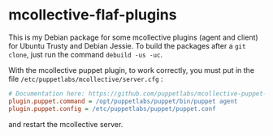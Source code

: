 # mcollective-flaf-plugins

This is my Debian package for some mcollective plugins
(agent and client) for Ubuntu Trusty and Debian Jessie.
To build the packages after a `git clone`, just run
the command `debuild -us -uc`.

With the mcollective puppet plugin, to work correctly, you
must put in the file `/etc/puppetlabs/mcollective/server.cfg` :

```ini
# Documentation here: https://github.com/puppetlabs/mcollective-puppet-agent
plugin.puppet.command = /opt/puppetlabs/puppet/bin/puppet agent
plugin.puppet.config = /etc/puppetlabs/puppet/puppet.conf
```

and restart the mcollective server.


